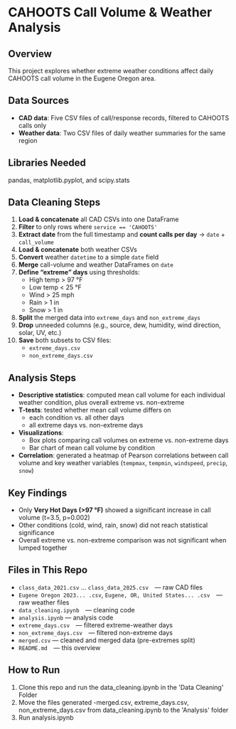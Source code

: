 # CAHOOTS Call Volume & Weather Analysis

## Overview
This project explores whether extreme weather conditions affect daily CAHOOTS call volume in the Eugene Oregon area.

## Data Sources
- **CAD data**: Five CSV files of call/response records, filtered to CAHOOTS calls only  
- **Weather data**: Two CSV files of daily weather summaries for the same region

## Libraries Needed
pandas, matplotlib.pyplot, and scipy.stats

## Data Cleaning Steps
1. **Load & concatenate** all CAD CSVs into one DataFrame  
2. **Filter** to only rows where `service == 'CAHOOTS'`  
3. **Extract date** from the full timestamp and **count calls per day** → `date` + `call_volume`  
4. **Load & concatenate** both weather CSVs  
5. **Convert** weather `datetime` to a simple `date` field  
6. **Merge** call-volume and weather DataFrames on `date`  
7. **Define “extreme” days** using thresholds:  
   - High temp > 97 °F  
   - Low temp < 25 °F  
   - Wind > 25 mph  
   - Rain > 1 in  
   - Snow > 1 in  
8. **Split** the merged data into `extreme_days` and `non_extreme_days`  
9. **Drop** unneeded columns (e.g., source, dew, humidity, wind direction, solar, UV, etc.)  
10. **Save** both subsets to CSV files:  
    - `extreme_days.csv`  
    - `non_extreme_days.csv`

## Analysis Steps
- **Descriptive statistics**: computed mean call volume for each individual weather condition, plus overall extreme vs. non-extreme  
- **T-tests**: tested whether mean call volume differs on  
  - each condition vs. all other days  
  - all extreme days vs. non-extreme days  
- **Visualizations**:  
  - Box plots comparing call volumes on extreme vs. non-extreme days  
  - Bar chart of mean call volume by condition  
- **Correlation**: generated a heatmap of Pearson correlations between call volume and key weather variables (`tempmax`, `tempmin`, `windspeed`, `precip`, `snow`)

## Key Findings
- Only **Very Hot Days (>97 °F)** showed a significant increase in call volume (t=3.5, p=0.002)  
- Other conditions (cold, wind, rain, snow) did not reach statistical significance  
- Overall extreme vs. non-extreme comparison was not significant when lumped together

## Files in This Repo
- `class_data_2021.csv` … `class_data_2025.csv` — raw CAD files  
- `Eugene Oregon 2023... .csv`, `Eugene, OR, United States... .csv` — raw weather files  
- `data_cleaning.ipynb` — cleaning code
- `analysis.ipynb` — analysis code
- `extreme_days.csv` — filtered extreme-weather days  
- `non_extreme_days.csv` — filtered non-extreme days
- `merged.csv` — cleaned and merged data (pre-extremes split)
- `README.md` — this overview

## How to Run
1. Clone this repo and run the data_cleaning.ipynb in the 'Data Cleaning' Folder  
2. Move the files generated -merged.csv, extreme_days.csv, non_extreme_days.csv from data_cleaning.ipynb to the 'Analysis' folder
2. Run analysis.ipynb 
 